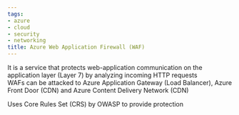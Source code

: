 ```yaml
---
tags:
- azure
- cloud
- security
- networking
title: Azure Web Application Firewall (WAF)
---
```


It is a service that protects web-application communication on the application layer (Layer 7) by analyzing incoming HTTP requests  
WAFs can be attacked to Azure Application Gateway (Load Balancer), Azure Front Door (CDN) and Azure Content Delivery Network (CDN)  

Uses Core Rules Set (CRS) by OWASP to provide protection